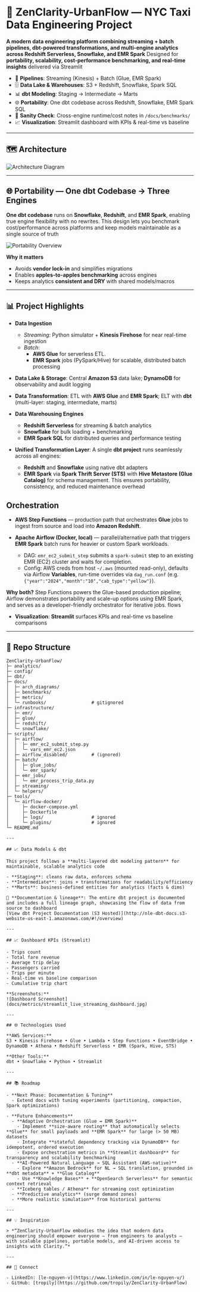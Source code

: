 # 🌆 ZenClarity-UrbanFlow — NYC Taxi Data Engineering Project

**A modern data engineering platform combining streaming + batch pipelines, dbt-powered transformations, and multi-engine analytics across Redshift Serverless, Snowflake, and EMR Spark** Designed for **portability, scalability, cost-performance benchmarking, and real-time insights** delivered via Streamlit

- 🚖 **Pipelines**: Streaming (Kinesis) + Batch (Glue, EMR Spark)
- 🗄️ **Data Lake & Warehouses**: S3 + Redshift, Snowflake, Spark SQL
- 📊 **dbt Modeling**: Staging → Intermediate → Marts
- 🌐 **Portability**: One dbt codebase across Redshift, Snowflake, EMR Spark SQL
- 🧪 **Sanity Check**: Cross-engine runtime/cost notes in `/docs/benchmarks/`
- 📈 **Visualization**: Streamlit dashboard with KPIs & real-time vs baseline

---

## 🗺️ Architecture

![Architecture Diagram](docs/arch_diagrams/ZenClarity-UrbanFlow_architecture.jpg)

---

## 🌐 Portability — One dbt Codebase → Three Engines

**One dbt codebase** runs on **Snowflake**, **Redshift**, and **EMR Spark**, enabling true engine flexibility with no rewrites. This design lets you benchmark cost/performance across platforms and keep models maintainable as a single source of truth

![Portability Overview](docs/arch_diagrams/portability_overview.jpg)

**Why it matters**
- Avoids **vendor lock-in** and simplifies migrations
- Enables **apples-to-apples benchmarking** across engines
- Keeps analytics **consistent and DRY** with shared models/macros

---

## 📊 Project Highlights

- **Data Ingestion**
  - *Streaming*: Python simulator + **Kinesis Firehose** for near real-time ingestion
  - *Batch*:
    - **AWS Glue** for serverless ETL.
    - **EMR Spark** jobs (PySpark/Hive) for scalable, distributed batch processing

- **Data Lake & Storage**: Central **Amazon S3** data lake; **DynamoDB** for observability and audit logging

- **Data Transformation**: ETL with **AWS Glue** and **EMR Spark**; ELT with **dbt** (multi-layer: staging, intermediate, marts)

- **Data Warehousing Engines**
  - **Redshift Serverless** for streaming & batch analytics
  - **Snowflake** for bulk loading + benchmarking
  - **EMR Spark SQL** for distributed queries and performance testing

- **Unified Transformation Layer**: A single **dbt project** runs seamlessly across all engines:
  - **Redshift** and **Snowflake** using native dbt adapters
  - **EMR Spark** via **Spark Thrift Server (STS)** with **Hive Metastore (Glue Catalog)** for schema management.
  This ensures portability, consistency, and reduced maintenance overhead

## Orchestration

- **AWS Step Functions** — production path that orchestrates **Glue** jobs to ingest from source and load into **Amazon Redshift**.

- **Apache Airflow (Docker, local)** — parallel/alternative path that triggers **EMR Spark** batch runs for heavier or custom Spark workloads.
  - DAG: `emr_ec2_submit_step` submits a `spark-submit` step to an existing EMR (EC2) cluster and waits for completion.
  - Config: AWS creds from host `~/.aws` (mounted read-only), defaults via Airflow **Variables**, run-time overrides via `dag_run.conf` (e.g. `{"year":"2024","month":"10","cab_type":"yellow"}`).

**Why both?** Step Functions powers the Glue-based production pipeline; Airflow demonstrates portability and scale-up options using EMR Spark, and serves as a developer-friendly orchestrator for iterative jobs.
flows

- **Visualization**: **Streamlit** surfaces KPIs and real-time vs baseline comparisons

---

## 📂 Repo Structure

```text
ZenClarity-UrbanFlow/
├─ analytics/
├─ config/
├─ dbt/
├─ docs/
│  ├─ arch_diagrams/
│  ├─ benchmarks/
│  ├─ metrics/
│  └─ runbooks/                 # gitignored
├─ infrastructure/
│  ├─ emr/                      
│  ├─ glue/
│  ├─ redshift/
│  └─ snowflake/
├─ scripts/
│  ├─ airflow/
│  │  ├─ emr_ec2_submit_step.py
│  │  └─ vars_emr_ec2.json
│  ├─ airflow_disabled/         # (ignored)
│  ├─ batch/
│  │  ├─ glue_jobs/
│  │  └─ emr_spark/
│  ├─ emr_jobs/
│  │  └─ emr_process_trip_data.py
│  ├─ streaming/
│  └─ helpers/
├─ tools/
│  └─ airflow-docker/
│     ├─ docker-compose.yml
│     ├─ Dockerfile
│     ├─ logs/                  # ignored
│     └─ plugins/               # ignored
└─ README.md

---

## 📈 Data Models & dbt

This project follows a **multi-layered dbt modeling pattern** for maintainable, scalable analytics code

- **Staging**: cleans raw data, enforces schema
- **Intermediate**: joins + transformations for readability/efficiency
- **Marts**: business-defined entities for analytics (facts & dims)

📑 **Documentation & lineage**: The entire dbt project is documented and includes a full lineage graph, showcasing the flow of data from source to dashboard
[View dbt Project Documentation (S3 Hosted)](http://nle-dbt-docs.s3-website-us-east-1.amazonaws.com/#!/overview)

---

## 📈 Dashboard KPIs (Streamlit)

- Trips count
- Total fare revenue
- Average trip delay
- Passengers carried
- Trips per minute
- Real-time vs baseline comparison
- Cumulative trip chart

**Screenshots:**
![Dashboard Screenshot](docs/metrics/streamlit_live_streaming_dashboard.jpg)

---

## 🌐 Technologies Used

**AWS Services:**
S3 • Kinesis Firehose • Glue • Lambda • Step Functions • EventBridge • DynamoDB • Athena • Redshift Serverless • EMR (Spark, Hive, STS)

**Other Tools:**
dbt • Snowflake • Python • Streamlit

---

## 📚 Roadmap

- **Next Phase: Documentation & Tuning**
  - Extend docs with tuning experiments (partitioning, compaction, Spark optimizations)

- **Future Enhancements**
  - **Adaptive Orchestration (Glue ↔ EMR Spark)**
    - Implement **size-aware routing** that automatically selects **Glue** for small payloads and **EMR Spark** for large (> 50 MB) datasets  
    - Integrate **stateful dependency tracking via DynamoDB** for idempotent, ordered execution  
    - Expose orchestration metrics in **Streamlit dashboard** for transparency and scalability benchmarking  
  - **AI-Powered Natural Language → SQL Assistant (AWS-native)**
    - Explore **Amazon Bedrock** for NL → SQL translation, grounded in **dbt metadata** + **Glue Catalog**  
    - Use **Knowledge Bases** + **OpenSearch Serverless** for semantic context retrieval  
  - **Iceberg tables / Athena** for streaming cost optimization  
  - **Predictive analytics** (surge demand zones)  
  - **More realistic simulation** from historical patterns

---

## 💡 Inspiration

> *“ZenClarity-UrbanFlow embodies the idea that modern data engineering should empower everyone — from engineers to analysts — with scalable pipelines, portable models, and AI-driven access to insights with Clarity.”*

---

## 🔗 Connect

- LinkedIn: [le-nguyen-v](https://www.linkedin.com/in/le-nguyen-v/)
- GitHub: [tropily](https://github.com/tropily/ZenClarity-UrbanFlow)
